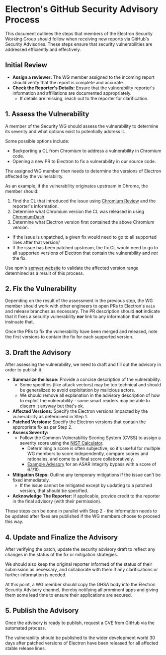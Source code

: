 # Electron's GitHub Security Advisory Process

This document outlines the steps that members of the Electron Security Working Group should follow when receiving new reports via GitHub's Security Advisories. These steps ensure that security vulnerabilities are addressed efficiently and effectively.

## Initial Review

* **Assign a reviewer:** The WG member assigned to the incoming report should verify that the report is complete and accurate.
* **Check the Reporter's Details:** Ensure that the vulnerability reporter's information and affiliations are documented appropriately.
  * If details are missing, reach out to the reporter for clarification.

## 1. Assess the Vulnerability

A member of the Security WG should assess the vulnerability to determine its severity and what options exist to potentially address it.

Some possible options include:
* Backporting a CL from Chromium to address a vulnerability in Chromium code.
* Opening a new PR to Electron to fix a vulnerability in our source code.

The assigned WG member then needs to determine the versions of Electron affected by the vulnerability.

As an example, if the vulnerability originates upstream in Chrome, the member should:
1. Find the CL that introduced the issue using [Chromium Review](https://chromium-review.googlesource.com/) and the reporter's information.
2. Determine what Chromium version the CL was released in using [ChromiumDash](https://chromiumdash.appspot.com/commits).
3. Determine what Electron version first contained the above Chromium version.
  * If the issue is unpatched, a given fix would need to go to all supported lines after that version/
  * If the issue has been patched upstream, the fix CL would need to go to all supported versions of Electron that contain the vulnerability and *not* the fix.

Use npm's [semver website](https://semver.npmjs.com/) to validate the affected version range determined as a result of this process.

## 2. Fix the Vulnerability

Depending on the result of the assessment in the previous step, the WG member should work with other engineers to open PRs to Electron's `main` and release branches as necessary. The PR description should **not** indicate that it fixes a security vulnerability **nor** link to any information that would insinuate that.

Once the PRs to fix the vulnerability have been merged and released, note the first versions to contain the fix for each supported version.

## 3. Draft the Advisory

After assessing the vulnerability, we need to draft and fill out the advisory in order to publish it.

* **Summarize the Issue:** Provide a concise description of the vulnerability.
  * Some specifics (like attack vectors) may be too technical and should be generalized to avoid exploitation by malicious actors.
  * We should remove all explanation in the advisory description of how to exploit the vulnerability - some smart readers may be able to discern it anyway but that's ok.
* **Affected Versions:** Specify the Electron versions impacted by the vulnerability as determined in Step 1.
* **Patched Versions:** Specify the Electron versions that contain the appropriate fix as per Step 2.
* **Assess Severity:**
  * Follow the Common Vulnerability Scoring System (CVSS) to assign a severity score using the [NIST Calculator](https://nvd.nist.gov/vuln-metrics/cvss/v3-calculator). 
    * Determining a score is often subjective, so it's useful for multiple WG members to score independently, compare scores and rationales, and come to a final score collaboratively.
    * [Example Advisory](https://github.com/electron/electron/security/advisories/GHSA-7m48-wc93-9g85) for an ASAR Integrity bypass with a score of 6.1/10. 
* **Mitigation Steps:** Outline any temporary mitigations if the issue can't be fixed immediately.
  * If the issue cannot be mitigated except by updating to a patched version, that should be specified.
* **Acknowledge The Reporter:** If applicable, provide credit to the reporter in the final advisory (with their permission).

These steps can be done in parallel with Step 2 - the information needs to be updated after fixes are published if the WG members choose to proceed this way.

## 4. Update and Finalize the Advisory

After verifying the patch, update the security advisory draft to reflect any changes in the status of the fix or mitigation strategies.

We should also keep the original reporter informed of the status of their submission as necessary, and  collaborate with them if any clarifications or further information is needed.

At this point, a WG member should copy the GHSA body into the Electron Security Advisory channel, thereby notifying all prominent apps and giving them some lead time to ensure their applications are secured.

## 5. Publish the Advisory

Once the advisory is ready to publish, request a CVE from GitHub via the automated process.

The vulnerability should be published to the wider development world 30 days after patched versions of Electron have been released for all affected stable release lines.

